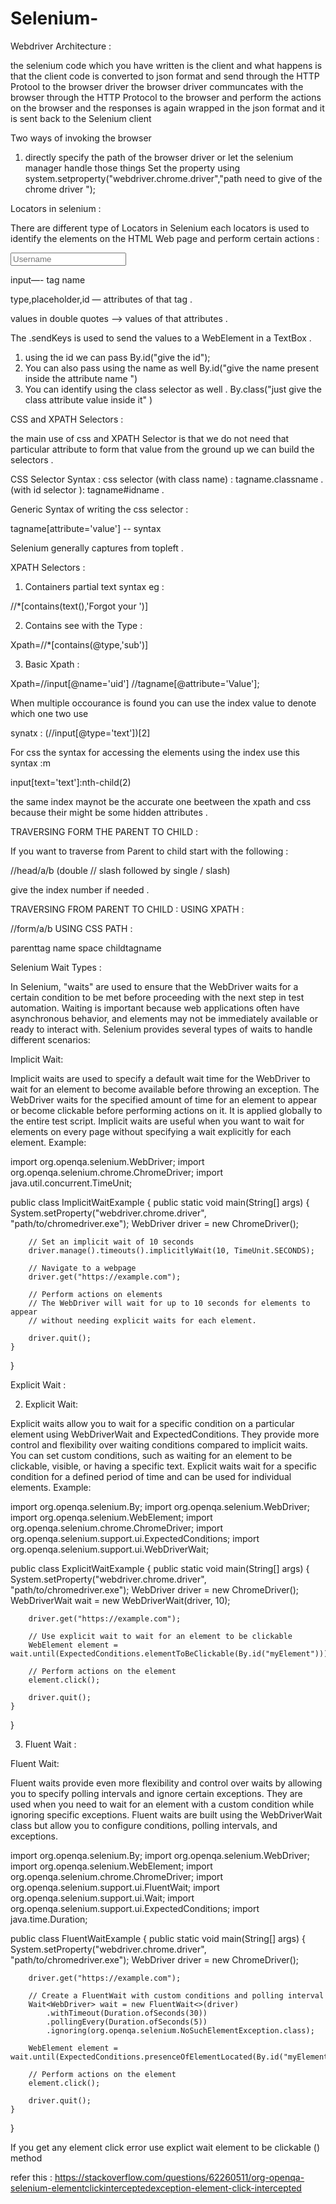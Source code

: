 # Selenium-


Webdriver Architecture : 

the selenium code which you have written is the client and what happens is that the client code is converted to json format and send through the HTTP Protool to the browser driver the browser driver communcates with the browser through the HTTP Protocol to the browser and perform the actions on the browser and the responses is again wrapped in the json format and it is sent back to the Selenium client 

Two ways of invoking the browser 
1. directly specify the path of the browser driver or let the selenium manager handle those things
   Set the property using system.setproperty("webdriver.chrome.driver","path need to give of the chrome driver ");

Locators in selenium : 

There are different type of Locators in Selenium each locators is used to identify the elements on the HTML Web page and perform 
certain actions : 

<input type="text" placeholder="Username" id="inputUsername" value="">


input—- tag name

type,placeholder,id — attributes of that tag .

values in double quotes  —> values of that attributes .

The .sendKeys is used to send the values to a WebElement in a TextBox .


1. using the id we can pass 
By.id("give the id");
2. You can also pass using the name as well
By.id("give the name present inside the attribute name ")
3. You can identify using the class selector as well .
By.class("just give the class attribute value inside it" )

CSS and XPATH Selectors : 

the main use of css and XPATH Selector is that we do not need that particular attribute to form that value from the ground up we can build the selectors . 

CSS Selector Syntax : 
css selector (with class name) : tagname.classname .
(with id selector ): tagname#idname . 

Generic Syntax of writing the css selector : 

tagname[attribute='value'] -- syntax 

Selenium generally captures from topleft .


XPATH Selectors : 

1. Containers partial text syntax eg : 

//*[contains(text(),'Forgot your ')]

2. Contains see with the Type  : 

Xpath=//*[contains(@type,'sub')]


3. Basic Xpath : 

Xpath=//input[@name='uid']
//tagname[@attribute='Value'];


When multiple occourance is found you can use the index value to denote which one two use 

synatx : 
(//input[@type='text'])[2]

For css the syntax for accessing the elements using the index use this syntax :m

input[text='text']:nth-child(2)

the same index maynot be the accurate one beetween the xpath and css because their might be some hidden attributes . 

TRAVERSING FORM THE PARENT TO CHILD : 

If you want to traverse from Parent to child start with the following : 

//head/a/b (double // slash followed by single / slash)

give the index number if needed . 


TRAVERSING FROM PARENT TO CHILD : 
USING XPATH : 

//form/a/b
USING CSS PATH : 

parenttag name space childtagname 

Selenium Wait Types : 

In Selenium, "waits" are used to ensure that the WebDriver waits for a certain condition to be met before proceeding with the next step in test automation. Waiting is important because web applications often have asynchronous behavior, and elements may not be immediately available or ready to interact with. Selenium provides several types of waits to handle different scenarios:

Implicit Wait:

Implicit waits are used to specify a default wait time for the WebDriver to wait for an element to become available before throwing an exception.
The WebDriver waits for the specified amount of time for an element to appear or become clickable before performing actions on it.
It is applied globally to the entire test script.
Implicit waits are useful when you want to wait for elements on every page without specifying a wait explicitly for each element.
Example:

import org.openqa.selenium.WebDriver;
import org.openqa.selenium.chrome.ChromeDriver;
import java.util.concurrent.TimeUnit;

public class ImplicitWaitExample {
public static void main(String[] args) {
System.setProperty("webdriver.chrome.driver", "path/to/chromedriver.exe");
WebDriver driver = new ChromeDriver();

        // Set an implicit wait of 10 seconds
        driver.manage().timeouts().implicitlyWait(10, TimeUnit.SECONDS);

        // Navigate to a webpage
        driver.get("https://example.com");

        // Perform actions on elements
        // The WebDriver will wait for up to 10 seconds for elements to appear
        // without needing explicit waits for each element.
        
        driver.quit();
    }
}


Explicit Wait : 

2. Explicit Wait:

Explicit waits allow you to wait for a specific condition on a particular element using WebDriverWait and ExpectedConditions.
They provide more control and flexibility over waiting conditions compared to implicit waits.
You can set custom conditions, such as waiting for an element to be clickable, visible, or having a specific text.
Explicit waits wait for a specific condition for a defined period of time and can be used for individual elements.
Example:

import org.openqa.selenium.By;
import org.openqa.selenium.WebDriver;
import org.openqa.selenium.WebElement;
import org.openqa.selenium.chrome.ChromeDriver;
import org.openqa.selenium.support.ui.ExpectedConditions;
import org.openqa.selenium.support.ui.WebDriverWait;

public class ExplicitWaitExample {
public static void main(String[] args) {
System.setProperty("webdriver.chrome.driver", "path/to/chromedriver.exe");
WebDriver driver = new ChromeDriver();
WebDriverWait wait = new WebDriverWait(driver, 10);

        driver.get("https://example.com");

        // Use explicit wait to wait for an element to be clickable
        WebElement element = wait.until(ExpectedConditions.elementToBeClickable(By.id("myElement")));

        // Perform actions on the element
        element.click();

        driver.quit();
    }
}

3. Fluent Wait : 

Fluent Wait:

Fluent waits provide even more flexibility and control over waits by allowing you to specify polling intervals and ignore certain exceptions.
They are used when you need to wait for an element with a custom condition while ignoring specific exceptions.
Fluent waits are built using the WebDriverWait class but allow you to configure conditions, polling intervals, and exceptions.


import org.openqa.selenium.By;
import org.openqa.selenium.WebDriver;
import org.openqa.selenium.WebElement;
import org.openqa.selenium.chrome.ChromeDriver;
import org.openqa.selenium.support.ui.FluentWait;
import org.openqa.selenium.support.ui.Wait;
import org.openqa.selenium.support.ui.ExpectedConditions;
import java.time.Duration;

public class FluentWaitExample {
public static void main(String[] args) {
System.setProperty("webdriver.chrome.driver", "path/to/chromedriver.exe");
WebDriver driver = new ChromeDriver();

        driver.get("https://example.com");

        // Create a FluentWait with custom conditions and polling interval
        Wait<WebDriver> wait = new FluentWait<>(driver)
            .withTimeout(Duration.ofSeconds(30))
            .pollingEvery(Duration.ofSeconds(5))
            .ignoring(org.openqa.selenium.NoSuchElementException.class);

        WebElement element = wait.until(ExpectedConditions.presenceOfElementLocated(By.id("myElement")));

        // Perform actions on the element
        element.click();

        driver.quit();
    }
}



If you get any element click error use explict wait element to be clickable () method 

refer this : https://stackoverflow.com/questions/62260511/org-openqa-selenium-elementclickinterceptedexception-element-click-intercepted









